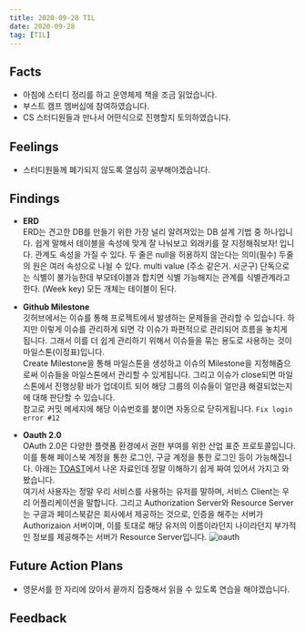 ```yaml
---
title: 2020-09-28 TIL
date: 2020-09-28
tag: [TIL]
---
```


## Facts

- 아침에 스터디 정리를 하고 운영체제 책을 조금 읽었습니다.
- 부스트 캠프 멤버십에 참여하였습니다.
- CS 스터디원들과 만나서 어떤식으로 진행할지 토의하였습니다.

## Feelings

- 스터디원들께 폐가되지 않도록 열심히 공부해야겠습니다.

## Findings

- **ERD**  
  ERD는 견고한 DB를 만들기 위한 가장 널리 알려져있는 DB 설계 기법 중 하나입니다. 쉽게 말해서 테이블을 속성에 맞게 잘 나눠보고 외래키를 잘 지정해줘보자! 입니다.
  관계도 속성을 가질 수 있다.
  두 줄은 null을 허용하지 않는다는 의미(필수)
  두줄의 원은 여러 속성으로 나뉠 수 있다. multi value (주소 같은거. 시군구)
  단독으로는 식별이 불가능한데 부모테이블과 합치면 식별 가능해지는 관계를 식별관계라고 한다. (Week key)
  모든 개체는 테이블이 된다.

- **Github Milestone**  
  깃허브에서는 이슈를 통해 프로젝트에서 발생하는 문제들을 관리할 수 있습니다. 하지만 이렇게 이슈를 관리하게 되면 각 이슈가 파편적으로 관리되어 흐름을 놓치게 됩니다. 그래서 이를 더 쉽게 관리하기 위해서 이슈들을 묶는 용도로 사용하는 것이 마일스톤(이정표)입니다.  
  Create Milestone을 통해 마일스톤을 생성하고 이슈의 Milestone을 지정해줌으로써 이슈들을 마일스톤에서 관리할 수 있게됩니다. 그리고 이슈가 close되면 마일스톤에서 진행상황 바가 업데이트 되어 해당 그룹의 이슈들이 얼만큼 해결되었는지에 대해 판단할 수 있습니다.  
  참고로 커밋 메세지에 해당 이슈번호를 붙이면 자동으로 닫히게됩니다. `Fix login error #12`

- **Oauth 2.0**  
  OAuth 2.0은 다양한 플랫폼 환경에서 권한 부여를 위한 산업 표준 프로토콜입니다. 이를 통해 페이스북 계정을 통한 로그인, 구글 계정을 통한 로그인 등이 가능해집니다. 아래는 [TOAST](https://meetup.toast.com/posts/105)에서 나온 자료인데 정말 이해하기 쉽게 짜여 있어서 가지고 와봤습니다.  
  여기서 사용자는 정말 우리 서비스를 사용하는 유저를 말하며, 서비스 Client는 우리 어플리케이션을 말합니다. 그리고 Authorization Server와 Resource Server는 구글과 페이스북같은 회사에서 제공하는 것으로, 인증을 해주는 서버가 Authorizaion 서버이며, 이를 토대로 해당 유저의 이름이라던지 나이라던지 부가적인 정보를 제공해주는 서버가 Resource Server입니다.
  ![oauth](https://image.toast.com/aaaadh/alpha/2017/techblog/1%201%281%29.png)

## Future Action Plans

- 영문서를 한 자리에 앉아서 끝까지 집중해서 읽을 수 있도록 연습을 해야겠습니다.

## Feedback
